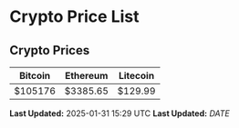 # Crypto Price List

## Crypto Prices
| Bitcoin | Ethereum | Litecoin |
| ------- | -------- | -------- |
| $105176 | $3385.65 | $129.99 |
**Last Updated:** 2025-01-31 15:29 UTC
**Last Updated:** $DATE$
